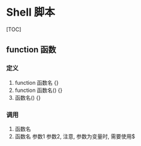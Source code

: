 # Shell 脚本

[TOC]

## function 函数

### 定义

1. function 函数名 {}
2. function 函数名() {}
3. 函数名() {}

### 调用

1. 函数名
2. 函数名 参数1 参数2, 注意, 参数为变量时, 需要使用$